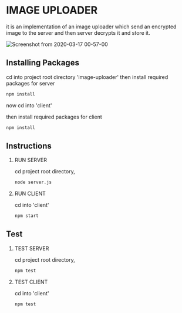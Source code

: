 # IMAGE UPLOADER

it is an implementation of an image uploader which send an encrypted image
to the server and then server decrypts it and store it.

![Screenshot from 2020-03-17 00-57-00](https://user-images.githubusercontent.com/40318927/76793160-8d5e5800-67ea-11ea-90df-ad624f9827a9.png)


## Installing Packages

cd into project root directory 'image-uploader'
then install required packages for server
```bash
npm install
```
now cd into 'client'

then install required packages for client
```bash
npm install
```
## Instructions
1. RUN SERVER

    cd project root directory,
    ```bash
    node server.js
    ```
2. RUN CLIENT

    cd into 'client'
    ```bash
    npm start
    ```

## Test
1. TEST SERVER

    cd project root directory,
    ```bash
    npm test
    ```
2. TEST CLIENT

    cd into 'client'
    ```bash
    npm test
    ```
